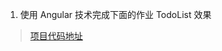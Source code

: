1. 使用 Angular 技术完成下面的作业 TodoList 效果

> [项目代码地址](https://github.com/dongceha/homework/tree/master/fed-e-task-04-06/code/angular-test)  